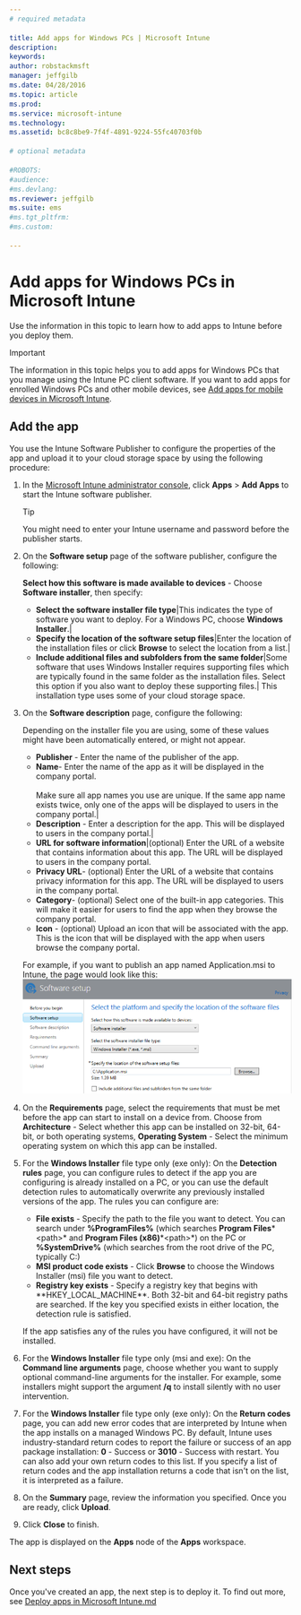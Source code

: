 ```yaml
---
# required metadata

title: Add apps for Windows PCs | Microsoft Intune
description:
keywords:
author: robstackmsft
manager: jeffgilb
ms.date: 04/28/2016
ms.topic: article
ms.prod:
ms.service: microsoft-intune
ms.technology:
ms.assetid: bc8c8be9-7f4f-4891-9224-55fc40703f0b

# optional metadata

#ROBOTS:
#audience:
#ms.devlang:
ms.reviewer: jeffgilb
ms.suite: ems
#ms.tgt_pltfrm:
#ms.custom:

---
```


# Add apps for Windows PCs in Microsoft Intune

Use the information in this topic to learn how to add apps to Intune before you deploy them.

> [!IMPORTANT]
> The information in this topic helps you to add apps for Windows PCs that you manage using the Intune PC client software. If you want to add apps for enrolled Windows PCs and other mobile devices, see [Add apps for mobile devices in Microsoft Intune](add-apps-for-mobile-devices-in-microsoft-intune.md).


## Add the app
You use the Intune Software Publisher to configure the properties of the app and upload it to your cloud storage space by using the following procedure:

1.  In the [Microsoft Intune administrator console](https://manage.microsoft.com), click **Apps** &gt; **Add Apps** to start the Intune software publisher.

    > [!TIP]
    > You might need to enter your Intune username and password before the publisher starts.



2.  On the **Software setup** page of the software publisher, configure the following:

    **Select how this software is made available to devices** - Choose **Software installer**, then specify:

	- **Select the software installer file type**|This indicates the type of software you want to deploy. For a Windows PC, choose **Windows Installer**.|
    - **Specify the location of the software setup files**|Enter the location of the installation files or click **Browse** to select the location from a list.|
    - **Include additional files and subfolders from the same folder**|Some software that uses Windows Installer requires supporting files which are typically found in the same folder as the installation files. Select this option if you also want to deploy these supporting files.|
   This installation type uses some of your cloud storage space.

3.  On the **Software description** page, configure the following:

    Depending on the installer file you are using, some of these values might have been automatically entered, or might not appear.

	- **Publisher** - Enter the name of the publisher of the app.
    - **Name**- Enter the name of the app as it will be displayed in the company portal.<br /><br />Make sure all app names you use are unique. If the same app name exists twice, only one of the apps will be displayed to users in the company portal.|
    - **Description** - Enter a description for the app. This will be displayed to users in the company portal.|
    - **URL for software information**|(optional) Enter the URL of a website that contains information about this app. The URL will be displayed to users in the company portal.
    - **Privacy URL**- (optional) Enter the URL of a website that contains privacy information for this app. The URL will be displayed to users in the company portal.
    - **Category**- (optional) Select one of the built-in app categories. This will make it easier for users to find the app when they browse the company portal.
    - **Icon** - (optional) Upload an icon that will be associated with the app. This is the icon that will be displayed with the app when users browse the company portal.

	For example, if you want to publish an app named Application.msi to Intune, the page would look like this:
	![PC Software Publisher](./media/publisher-for-pc.png)

4.  On the **Requirements** page, select the requirements that must be met before the app can start to install on a device from. Choose from **Architecture** - Select whether this app can be installed on 32-bit, 64-bit, or both operating systems, **Operating System** - Select the minimum operating system on which this app can be installed.

5.  For the **Windows Installer** file type only (exe only): On the **Detection rules** page, you can configure rules to detect if the app you are configuring is already installed on a PC, or  you can use the default detection rules to automatically overwrite any previously installed versions of the app.
	The rules you can configure are:
	- **File exists** - Specify the path to the file you want to detect. You can search under **%ProgramFiles%** (which searches **Program Files**\*&lt;path&gt;* and **Program Files (x86)**\*&lt;path&gt;*) on the PC or **%SystemDrive%** (which searches from the root drive of the PC, typically C:)
	- **MSI product code exists** - Click **Browse** to choose the Windows Installer (msi) file you want to detect. 
	- **Registry key exists** - Specify a registry key that begins with **HKEY_LOCAL_MACHINE\**. Both 32-bit and 64-bit registry paths are searched. If the key you specified exists in either location, the detection rule is satisfied.

    If the app satisfies any of the rules you have configured, it will not be installed.

6.  For the **Windows Installer** file type only (msi and exe): On the **Command line arguments** page, choose whether you want to supply optional command-line arguments for the installer. For example, some installers might support the argument **/q** to install silently with no user intervention.

7.  For the **Windows Installer** file type only (exe only): On the **Return codes** page, you can add new error codes that are interpreted by Intune when the app installs on a managed Windows PC.
    By default, Intune uses industry-standard return codes to report the failure or success of an app package installation: **0** - Success or **3010** - Success with restart. You can also add your own return codes to this list. If you specify a list of return codes and the app installation returns a code that isn't on the list, it is interpreted as a failure.

8.  On the **Summary** page, review the information you specified. Once you are ready, click **Upload**.

9. Click **Close** to finish.

The app is displayed on the **Apps** node of the **Apps** workspace.

## Next steps

Once you've created an app, the next step is to deploy it. To find out more, see [Deploy apps in Microsoft Intune.md](deploy-apps.md)